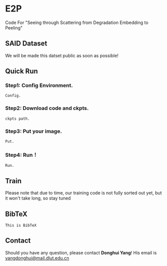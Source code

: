 # E2P
Code For "Seeing through Scattering from Degradation Embedding to Peeling"


## SAID Dataset
We will be made this datset public as soon as possible!

## Quick Run
### Step1: Config Environment.
    Config.
### Step2: Download code and ckpts.
    ckpts path.
### Step3: Put your image.
    Put.
### Step4: Run！
    Run.
## Train
<!-- ### Train the Degradation Embedding
### Train the Degradation Peeling Network -->
Please note that due to time, our training code is not fully sorted out yet, but it won't take long, so stay tuned

## BibTeX
    This is BibTeX

## Contact
Should you have any question, please contact **Donghui Yang**! His email is yangdonghui@mail.dlut.edu.cn